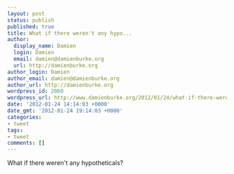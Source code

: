 ```yaml
---
layout: post
status: publish
published: true
title: What if there weren't any hypo...
author:
  display_name: Damien
  login: Damien
  email: damien@damienburke.org
  url: http://damienburke.org
author_login: Damien
author_email: damien@damienburke.org
author_url: http://damienburke.org
wordpress_id: 2060
wordpress_url: http://www.damienburke.org/2012/01/24/what-if-there-werent-any-hypo/
date: '2012-01-24 14:14:03 +0000'
date_gmt: '2012-01-24 19:14:03 +0000'
categories:
- tweet
tags:
- tweet
comments: []
---
```

<p>What if there weren't any hypotheticals?</p>
